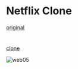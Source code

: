 # Netflix Clone

[original](https://www.netflix.com/)

#

[clone](https://www.google.com)

![web05](https://user-images.githubusercontent.com/29819444/211216321-b5f424ea-6dad-482f-9bc8-0efb3e028b27.jpg)
